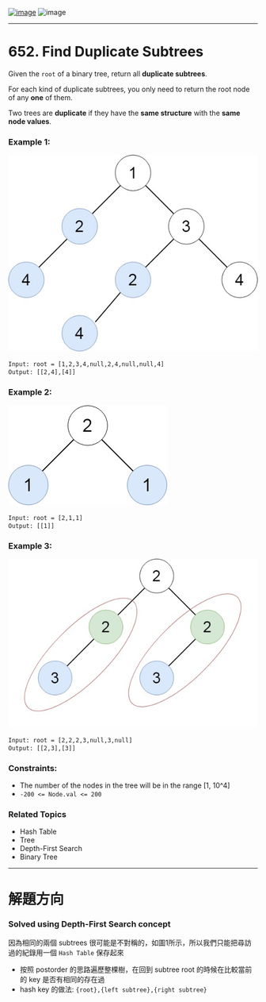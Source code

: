 [![image](https://img.shields.io/badge/Leetcode-Link-blue?logo=leetcode)](https://leetcode.com/problems/find-duplicate-subtrees/)
![image](https://img.shields.io/badge/Difficulty-Medium-yellow)

---

# 652. Find Duplicate Subtrees

Given the `root` of a binary tree, return all **duplicate subtrees**.

For each kind of duplicate subtrees, you only need to return the root node of any **one** of them.

Two trees are **duplicate** if they have the **same structure** with the **same node values**.

### Example 1:

![image](./image/e1.jpeg)

```
Input: root = [1,2,3,4,null,2,4,null,null,4]
Output: [[2,4],[4]]
```

### Example 2:

![image](./image/e2.jpeg)

```
Input: root = [2,1,1]
Output: [[1]]
```

### Example 3:

![image](./image/e33.jpeg)

```
Input: root = [2,2,2,3,null,3,null]
Output: [[2,3],[3]]
```

### Constraints:

- The number of the nodes in the tree will be in the range [1, 10^4]
- `-200 <= Node.val <= 200`

### Related Topics

- Hash Table
- Tree
- Depth-First Search
- Binary Tree
  
---

# 解題方向

### Solved using Depth-First Search concept

因為相同的兩個 subtrees 很可能是不對稱的，如圖1所示，所以我們只能把尋訪過的紀錄用一個 `Hash Table` 保存起來

- 按照 postorder 的思路遍歷整棵樹，在回到 subtree root 的時候在比較當前的 key 是否有相同的存在過
- hash key 的做法: `{root},{left subtree},{right subtree}`